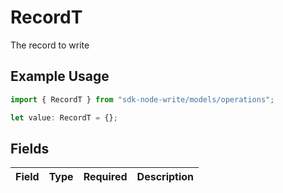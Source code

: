 # RecordT

The record to write

## Example Usage

```typescript
import { RecordT } from "sdk-node-write/models/operations";

let value: RecordT = {};
```

## Fields

| Field       | Type        | Required    | Description |
| ----------- | ----------- | ----------- | ----------- |